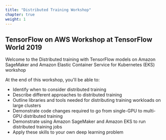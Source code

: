 ```yaml
---
title: "Distributed Training Workshop"
chapter: true
weight: 1
---
```


## TensorFlow on AWS Workshop at TensorFlow World 2019
<p style='text-align: left;'>
Welcome to the Distributed training with TensorFlow models on Amazon SageMaker and Amazon Elastic Container Service for Kubernetes (EKS) workshop

At the end of this workshop, you'll be able to: 
</p>

* Identify when to consider distributed training
* Describe different approaches to distributed training
* Outline libraries and tools needed for distributing training workloads on large clusters
* Demonstrate code changes required to go from single-GPU to multi-GPU distributed training
* Demonstrate using Amazon SageMaker and Amazon EKS to run distributed training jobs
* Apply these skills to your own deep learning problem

